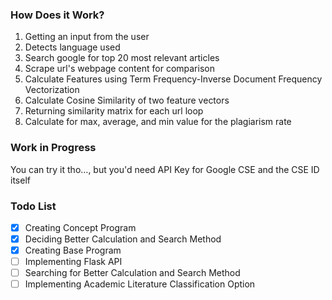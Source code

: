 ### How Does it Work?
1. Getting an input from the user
2. Detects language used
3. Search google for top 20 most relevant articles
4. Scrape url's webpage content for comparison
5. Calculate Features using Term Frequency-Inverse Document Frequency Vectorization
6. Calculate Cosine Similarity of two feature vectors
7. Returning similarity matrix for each url loop
8. Calculate for max, average, and min value for the plagiarism rate

### Work in Progress
You can try it tho..., but you'd need API Key for Google CSE and the CSE ID itself

### Todo List
- [x] Creating Concept Program
- [x] Deciding Better Calculation and Search Method
- [x] Creating Base Program
- [ ] Implementing Flask API
- [ ] Searching for Better Calculation and Search Method
- [ ] Implementing Academic Literature Classification Option
